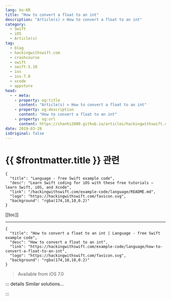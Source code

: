 ```yaml
---
lang: ko-KR
title: "How to convert a float to an int"
description: "Article(s) > How to convert a float to an int"
category:
  - Swift
  - iOS
  - Article(s)
tag: 
  - blog
  - hackingwithswift.com
  - crashcourse
  - swift
  - swift-5.10
  - ios
  - ios-7.0
  - xcode
  - appstore
head:
  - - meta:
    - property: og:title
      content: "Article(s) > How to convert a float to an int"
    - property: og:description
      content: "How to convert a float to an int"
    - property: og:url
      content: https://chanhi2000.github.io/articles/hackingwithswift.com/example-code/language/how-to-convert-a-float-to-an-int.html
date: 2019-03-28
isOriginal: false
---
```


# {{ $frontmatter.title }} 관련

```component VPCard
{
  "title": "Language - free Swift example code",
  "desc": "Learn Swift coding for iOS with these free tutorials – learn Swift, iOS, and Xcode",
  "link": "/hackingwithswift.com/example-code/language/README.md",
  "logo": "https://hackingwithswift.com/favicon.svg",
  "background": "rgba(174,10,10,0.2)"
}
```

[[toc]]

---

```component VPCard
{
  "title": "How to convert a float to an int | Language - free Swift example code",
  "desc": "How to convert a float to an int",
  "link": "https://hackingwithswift.com/example-code/language/how-to-convert-a-float-to-an-int",
  "logo": "https://hackingwithswift.com/favicon.svg",
  "background": "rgba(174,10,10,0.2)"
}
```

> Available from iOS 7.0

<!-- TODO: 작성 -->

<!-- 
You can convert between a `Float` and an `Int` just by using the integer's constructor, like this:

```swift
let myFloat: Float = 10.756
let myInt = Int(myFloat)
```

Note that when you do this, your number will automatically be rounded downwards. In the example above, the integer will be 10, not 11.

-->

::: details Similar solutions…

<!--
/example-code/language/how-to-convert-an-int-to-a-float">How to convert an int to a float 
/example-code/language/how-to-convert-a-float-to-a-cgfloat">How to convert a float to a CGFloat 
/example-code/language/how-to-convert-a-string-to-a-float">How to convert a string to a float 
/example-code/language/how-to-convert-a-string-to-an-int">How to convert a String to an Int 
/example-code/language/how-to-convert-an-int-to-a-string">How to convert an Int to a String</a>
-->

:::

